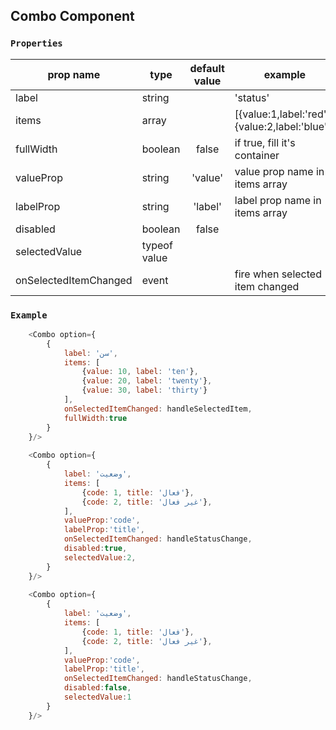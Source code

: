 
## Combo Component


### `Properties`


| prop name        | type |default value           | example  |
| ------------- |---|:-------------:| -----|
| label      |  string | | 'status' |
| items      |  array | |   [{value:1,label:'red'},{value:2,label:'blue'}] |
| fullWidth  | boolean   | false | if true, fill it's container   |
| valueProp  | string   | 'value' | value prop name in items array    |
| labelProp  | string   | 'label' | label prop name in items array    |
| disabled  | boolean   | false |     |
| selectedValue  | typeof value   |    |
| onSelectedItemChanged  | event   |  | fire when selected item changed|

### `Example`

```javascript
    <Combo option={
        {
            label: 'سن',
            items: [
                {value: 10, label: 'ten'},
                {value: 20, label: 'twenty'},
                {value: 30, label: 'thirty'}
            ],
            onSelectedItemChanged: handleSelectedItem,
            fullWidth:true
        }
    }/>
    
    <Combo option={
        {
            label: 'وضعیت',
            items: [
                {code: 1, title: 'فعال'},
                {code: 2, title: 'غیر فعال'},
            ],
            valueProp:'code',
            labelProp:'title',
            onSelectedItemChanged: handleStatusChange,
            disabled:true,
            selectedValue:2,
        }
    }/>
    
    <Combo option={
        {
            label: 'وضعیت',
            items: [
                {code: 1, title: 'فعال'},
                {code: 2, title: 'غیر فعال'},
            ],
            valueProp:'code',
            labelProp:'title',
            onSelectedItemChanged: handleStatusChange,
            disabled:false,
            selectedValue:1
        }
    }/>                  
```